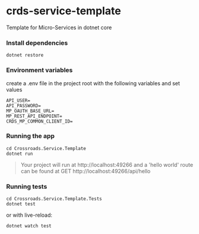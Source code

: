 # crds-service-template

Template for Micro-Services in dotnet core

### Install dependencies

```
dotnet restore
```

### Environment variables

create a .env file in the project root with the following variables and set
values

```
API_USER=
API_PASSWORD=
MP_OAUTH_BASE_URL=
MP_REST_API_ENDPOINT=
CRDS_MP_COMMON_CLIENT_ID=
```

### Running the app

```
cd Crossroads.Service.Template
dotnet run
```

> Your project will run at http://localhost:49266 and a 'hello world' route can
> be found at GET http://localhost:49266/api/hello

### Running tests

```
cd Crossroads.Service.Template.Tests
dotnet test
```

or with live-reload:

```
dotnet watch test
```
